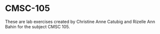 # CMSC-105

These are lab exercises created by Christine Anne Catubig and Rizelle Ann Bahin for the subject CMSC 105.
